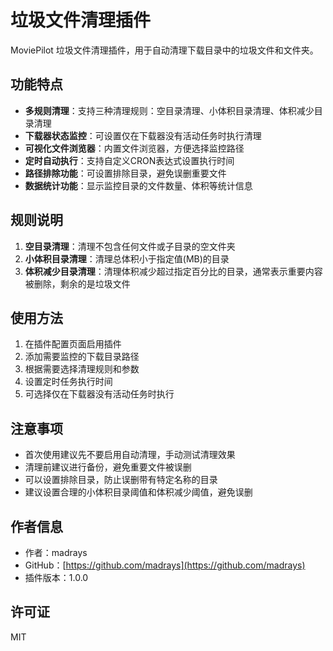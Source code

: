 # 垃圾文件清理插件

MoviePilot 垃圾文件清理插件，用于自动清理下载目录中的垃圾文件和文件夹。

## 功能特点

- **多规则清理**：支持三种清理规则：空目录清理、小体积目录清理、体积减少目录清理
- **下载器状态监控**：可设置仅在下载器没有活动任务时执行清理
- **可视化文件浏览器**：内置文件浏览器，方便选择监控路径
- **定时自动执行**：支持自定义CRON表达式设置执行时间
- **路径排除功能**：可设置排除目录，避免误删重要文件
- **数据统计功能**：显示监控目录的文件数量、体积等统计信息

## 规则说明

1. **空目录清理**：清理不包含任何文件或子目录的空文件夹
2. **小体积目录清理**：清理总体积小于指定值(MB)的目录
3. **体积减少目录清理**：清理体积减少超过指定百分比的目录，通常表示重要内容被删除，剩余的是垃圾文件

## 使用方法

1. 在插件配置页面启用插件
2. 添加需要监控的下载目录路径
3. 根据需要选择清理规则和参数
4. 设置定时任务执行时间
5. 可选择仅在下载器没有活动任务时执行

## 注意事项

- 首次使用建议先不要启用自动清理，手动测试清理效果
- 清理前建议进行备份，避免重要文件被误删
- 可以设置排除目录，防止误删带有特定名称的目录
- 建议设置合理的小体积目录阈值和体积减少阈值，避免误删

## 作者信息

- 作者：madrays
- GitHub：[https://github.com/madrays](https://github.com/madrays)
- 插件版本：1.0.0

## 许可证

MIT 